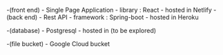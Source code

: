 
-(front end)
    - Single Page Application 
    - library : React 
    - hosted in Netlify
-(back end) 
    - Rest API 
    - framework : Spring-boot 
    - hosted in Heroku

-(database)
    - Postgresql
    - hosted in (to be explored)

-(file bucket)
    - Google Cloud bucket